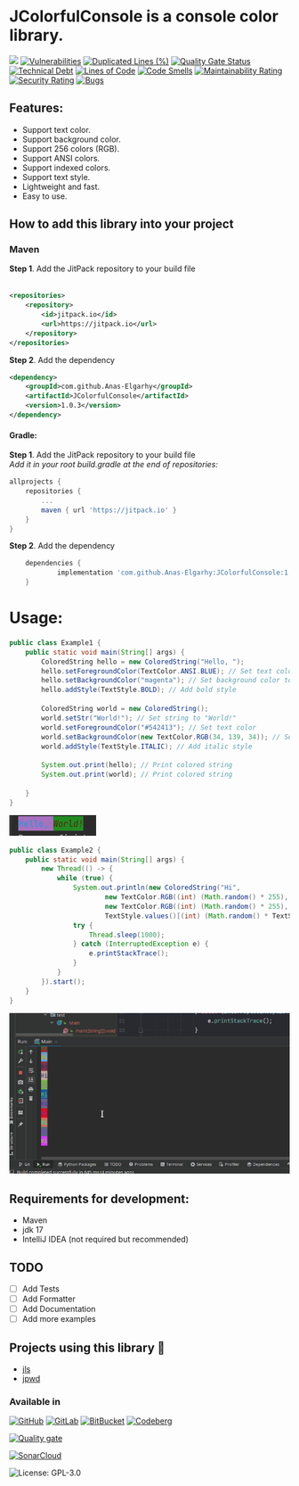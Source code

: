 # JColorfulConsole is a console color library.

[![](https://jitpack.io/v/Anas-Elgarhy/JColorfulConsole.svg)](https://jitpack.io/#Anas-Elgarhy/JColorfulConsole)
[![Vulnerabilities](https://sonarcloud.io/api/project_badges/measure?project=Anas-Elgarhy_JColorfulConsole&metric=vulnerabilities)](https://sonarcloud.io/summary/new_code?id=Anas-Elgarhy_JColorfulConsole)
[![Duplicated Lines (%)](https://sonarcloud.io/api/project_badges/measure?project=Anas-Elgarhy_JColorfulConsole&metric=duplicated_lines_density)](https://sonarcloud.io/summary/new_code?id=Anas-Elgarhy_JColorfulConsole)
[![Quality Gate Status](https://sonarcloud.io/api/project_badges/measure?project=Anas-Elgarhy_JColorfulConsole&metric=alert_status)](https://sonarcloud.io/summary/new_code?id=Anas-Elgarhy_JColorfulConsole)
[![Technical Debt](https://sonarcloud.io/api/project_badges/measure?project=Anas-Elgarhy_JColorfulConsole&metric=sqale_index)](https://sonarcloud.io/summary/new_code?id=Anas-Elgarhy_JColorfulConsole)
[![Lines of Code](https://sonarcloud.io/api/project_badges/measure?project=Anas-Elgarhy_JColorfulConsole&metric=ncloc)](https://sonarcloud.io/summary/new_code?id=Anas-Elgarhy_JColorfulConsole)
[![Code Smells](https://sonarcloud.io/api/project_badges/measure?project=Anas-Elgarhy_JColorfulConsole&metric=code_smells)](https://sonarcloud.io/summary/new_code?id=Anas-Elgarhy_JColorfulConsole)
[![Maintainability Rating](https://sonarcloud.io/api/project_badges/measure?project=Anas-Elgarhy_JColorfulConsole&metric=sqale_rating)](https://sonarcloud.io/summary/new_code?id=Anas-Elgarhy_JColorfulConsole)
[![Security Rating](https://sonarcloud.io/api/project_badges/measure?project=Anas-Elgarhy_JColorfulConsole&metric=security_rating)](https://sonarcloud.io/summary/new_code?id=Anas-Elgarhy_JColorfulConsole)
[![Bugs](https://sonarcloud.io/api/project_badges/measure?project=Anas-Elgarhy_JColorfulConsole&metric=bugs)](https://sonarcloud.io/summary/new_code?id=Anas-Elgarhy_JColorfulConsole)

## Features:

- Support text color.
- Support background color.
- Support 256 colors (RGB).
- Support ANSI colors.
- Support indexed colors.
- Support text style.
- Lightweight and fast.
- Easy to use.

## How to add this library into your project

### Maven

**Step 1**. Add the JitPack repository to your build file

```xml

<repositories>
	<repository>
		<id>jitpack.io</id>
		<url>https://jitpack.io</url>
	</repository>
</repositories>
```

**Step 2**. Add the dependency

```xml
<dependency>
	<groupId>com.github.Anas-Elgarhy</groupId>
	<artifactId>JColorfulConsole</artifactId>
	<version>1.0.3</version>
</dependency>
```

#### Gradle:

**Step 1**. Add the JitPack repository to your build file<br>
*Add it in your root build.gradle at the end of repositories:*

```gradle
allprojects {
    repositories {
        ...
        maven { url 'https://jitpack.io' }
    }
}
```

**Step 2**. Add the dependency

```gradle
	dependencies {
	        implementation 'com.github.Anas-Elgarhy:JColorfulConsole:1.0.3'
	}
```

# Usage:

```java
public class Example1 {
    public static void main(String[] args) {
        ColoredString hello = new ColoredString("Hello, ");
        hello.setForegroundColor(TextColor.ANSI.BLUE); // Set text color to blue
        hello.setBackgroundColor("magenta"); // Set background color to magenta
        hello.addStyle(TextStyle.BOLD); // Add bold style

        ColoredString world = new ColoredString();
        world.setStr("World!"); // Set string to "World!"
        world.setForegroundColor("#542413"); // Set text color
        world.setBackgroundColor(new TextColor.RGB(34, 139, 34)); // Set background color
        world.addStyle(TextStyle.ITALIC); // Add italic style

        System.out.print(hello); // Print colored string
        System.out.print(world); // Print colored string

    }
}
```

![Result of example 1](./Screenshots/1.0.1-example1.png)

```java
public class Example2 {
    public static void main(String[] args) {
        new Thread(() -> {
            while (true) {
                System.out.println(new ColoredString("Hi",
                        new TextColor.RGB((int) (Math.random() * 255), (int) (Math.random() * 255), (int) (Math.random() * 255)),
                        new TextColor.RGB((int) (Math.random() * 255), (int) (Math.random() * 255), (int) (Math.random() * 255)),
                        TextStyle.values()[(int) (Math.random() * TextStyle.values().length)]));
                try {
                    Thread.sleep(1000);
                } catch (InterruptedException e) {
                    e.printStackTrace();
                }
            }
        }).start();
    }
}
```

![Result of example 2](./Screenshots/1.0.1-example2.gif)

## Requirements for development:

- Maven
- jdk 17
- IntelliJ IDEA (not required but recommended)

## TODO

- [ ] Add Tests
- [ ] Add Formatter
- [ ] Add Documentation
- [ ] Add more examples

## Projects using this library 💙
- [jls](https://github.com/Anas-Elgarhy/jls)
- [jpwd](https://github.com/Anas-Elgarhy/jpwd)

### Available in

[![GitHub](https://img.shields.io/badge/GitHub-Main%20repo-brightgreen?style=for-the-badge&logo=GitHub)](https://github.com/Anas-Elgarhy/JColorfulConsole)
[![GitLab](https://img.shields.io/badge/GitLab-Mirror%20repo-brightgreen?style=for-the-badge&logo=GitLab)](https://gitlab.com/Anas-Elgarhy/JColorfulConsole)
[![BitBucket](https://img.shields.io/badge/BitBucket-Mirror%20repo-brightgreen?style=for-the-badge&logo=BitBucket)](https://bitbucket.org/anas_elgarhy/jcolorfulconsole)
[![Codeberg](https://img.shields.io/badge/Codeberg-Mirror%20repo-brightgreen?style=for-the-badge&logo=Codeberg)](https://codeberg.org/anas-elgarhy/JColorfulConsole)

[![Quality gate](https://sonarcloud.io/api/project_badges/quality_gate?project=Anas-Elgarhy_JColorfulConsole)](https://sonarcloud.io/summary/new_code?id=Anas-Elgarhy_JColorfulConsole)

[![SonarCloud](https://sonarcloud.io/images/project_badges/sonarcloud-black.svg)](https://sonarcloud.io/summary/new_code?id=Anas-Elgarhy_JColorfulConsole)

![License: GPL-3.0](https://img.shields.io/badge/License-GPL%203.0-blue.svg)
